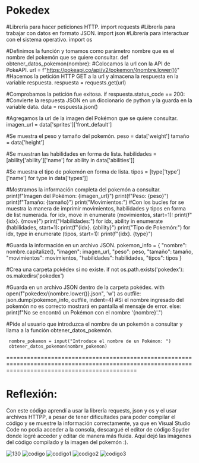 # Pokedex

#Librería para hacer peticiones HTTP.
import requests
#Librería para trabajar con datos en formato JSON.
import json
#Librería para interactuar con el sistema operativo.
import os

#Definimos la función y tomamos como parámetro nombre que es el nombre del pokemón que se quiere consultar.
def obtener_datos_pokemon(nombre):
#Colocamos la url con la API de PokeAPI.
    url = f"https://pokeapi.co/api/v2/pokemon/{nombre.lower()}"
#Hacemos la petición HTTP GET a la url y almacena la respuesta en la variable respuesta.
    respuesta = requests.get(url)
    
#Comprobamos la petición fue exitosa.
    if respuesta.status_code == 200:
#Convierte la respuesta JSON en un diccionario de python y la guarda en la variable data.
        data = respuesta.json()

  #Agregamos la url de la imagen  del Pokémon que se quiere consultar.
        imagen_url = data['sprites']['front_default']

  #Se muestra el peso y tamaño del pokemón.
        peso = data['weight']
        tamaño = data['height']

   #Se muestran las habilidades en forma de lista.
        habilidades = [ability['ability']['name'] for ability in data['abilities']]
        
   #Se muestra el tipo de pokemón en forma de lista.
        tipos = [type['type']['name'] for type in data['types']]

   #Mostramos la información completa del pokemón a consultar.
        print(f"Imagen del Pokémon: {imagen_url}")
        print(f"Peso: {peso}")
        print(f"Tamaño: {tamaño}")
        print("Movimientos:") 
  #Con los bucles for se muestra la manera de imprimir movimientos, habilidades y tipos en forma de list numerada.
        for idx, move in enumerate (movimientos, start=1):
            print(f"{idx}. {move}")
        print("Habilidades:") 
        for idx, ability in enumerate (habilidades, start=1):
            print(f"{idx}. {ability}")
        print("Tipo de Pokemón:") 
        for idx, type in enumerate (tipos, start=1):
            print(f"{idx}. {type}")

  #Guarda la información en un archivo JSON.
        pokemon_info = {
            "nombre": nombre.capitalize(),
            "imagen": imagen_url,
            "peso": peso,
            "tamaño": tamaño,
            "movimientos": movimientos,
            "habilidades": habilidades,
            "tipos": tipos
        }

   #Crea una carpeta pokédex si no existe.
        if not os.path.exists('pokedex'):
            os.makedirs('pokedex')

   #Guarda en un archivo JSON dentro de la carpeta pokédex.
        with open(f"pokedex/{nombre.lower()}.json", 'w') as outfile:
            json.dump(pokemon_info, outfile, indent=4)
  #Si el nombre ingresado del pokemón no es correcto mostrará en pantalla el mensaje de error.
    else:
        print(f"No se encontró un Pokémon con el nombre '{nombre}'.")

   #Pide al usuario que introduzca el nombre de un pokemón a consultar y llama a la función obtener_datos_pokemón.
   
     nombre_pokemon = input("Introduce el nombre de un Pokémon: ")
     obtener_datos_pokemon(nombre_pokemon)

==================================================================================================================================================

# Reflexión:
Con este código aprendí a usar la librería requests, json y os y el usar archivos HTTPP, a pesar de tener dificultades para poder compilar el código y se muestre la información correctamente, ya que en Visual Studio Code no podía acceder a la consola, descargué el editor de código Spyder donde logré acceder y editar de manera más fluida.
Aquí dejó las imágenes del código compilado y la imagen del pokemón :).

![130](https://github.com/AlexandraRosales/Pokedex/assets/89891121/69065d05-01c4-4edb-8171-0cceec7dc34f)
![codigo](https://github.com/AlexandraRosales/Pokedex/assets/89891121/1781d1ac-eec3-4553-99a5-ad8b94fc001a)
![codigo1](https://github.com/AlexandraRosales/Pokedex/assets/89891121/cee7ec60-db54-4295-95aa-017ab47a2e32)
![codigo2](https://github.com/AlexandraRosales/Pokedex/assets/89891121/e67ecbf1-647e-43ed-8655-4da3b7bebfa9)
![codigo3](https://github.com/AlexandraRosales/Pokedex/assets/89891121/09ebd7c7-ef1c-41ce-80a5-68138a9e6b27)

